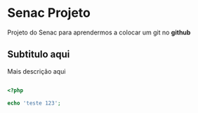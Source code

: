 # Senac Projeto

Projeto do Senac para aprendermos a colocar um git no **github**

## Subtitulo aqui

Mais descrição aqui

```php

<?php 

echo 'teste 123';